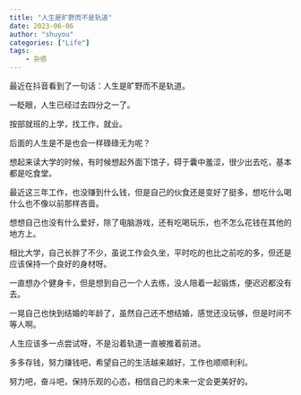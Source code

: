 ```yaml
---
title: "人生是旷野而不是轨道"
date: 2023-06-06
author: "shuyou"
categories: ["Life"]
tags:
    - 杂感
---
```


最近在抖音看到了一句话：人生是旷野而不是轨道。

一眨眼，人生已经过去四分之一了。

按部就班的上学，找工作，就业。

后面的人生是不是也会一样碌碌无为呢？

想起来读大学的时候，有时候想起外面下馆子，碍于囊中羞涩，很少出去吃，基本都是吃食堂。

最近这三年工作，也没赚到什么钱，但是自己的伙食还是变好了挺多，想吃什么喝什么也不像以前那样吝啬。

想想自己也没有什么爱好，除了电脑游戏，还有吃喝玩乐，也不怎么花钱在其他的地方上。

相比大学，自己长胖了不少，虽说工作会久坐，平时吃的也比之前吃的多，但还是应该保持一个良好的身材呀。

一直想办个健身卡，但是想到自己一个人去练，没人陪着一起锻炼，便迟迟都没有去。

一晃自己也快到结婚的年龄了，虽然自己还不想结婚，感觉还没玩够，但是时间不等人啊。

人生应该多一点尝试呀，不是沿着轨道一直被推着前进。

多多存钱，努力赚钱吧，希望自己的生活越来越好，工作也顺顺利利。

努力吧，奋斗吧，保持乐观的心态，相信自己的未来一定会更美好的。